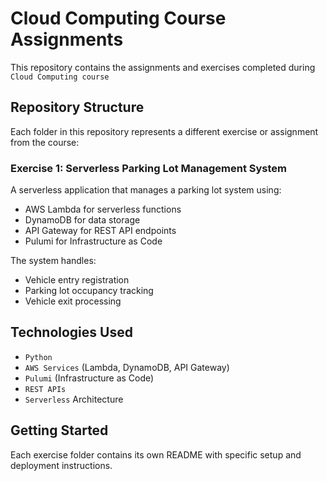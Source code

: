 # Cloud Computing Course Assignments

This repository contains the assignments and exercises completed during `Cloud Computing course`


## Repository Structure
Each folder in this repository represents a different exercise or assignment from the course:

### Exercise 1: Serverless Parking Lot Management System
A serverless application that manages a parking lot system using:
- AWS Lambda for serverless functions
- DynamoDB for data storage
- API Gateway for REST API endpoints
- Pulumi for Infrastructure as Code

The system handles:
- Vehicle entry registration
- Parking lot occupancy tracking
- Vehicle exit processing

## Technologies Used
- `Python`
- `AWS Services` (Lambda, DynamoDB, API Gateway)
- `Pulumi` (Infrastructure as Code)
- `REST APIs`
- `Serverless` Architecture

## Getting Started
Each exercise folder contains its own README with specific setup and deployment instructions.